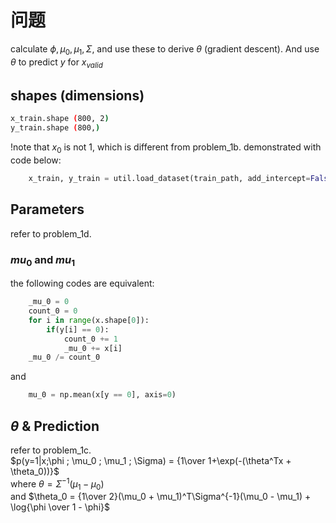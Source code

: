 # 问题
calculate $\phi , \mu_0 , \mu_1, \Sigma$, and use these to derive $\theta$ (gradient descent).
And use $\theta$ to predict $y$ for $x_{valid}$

## shapes (dimensions)
```bash
x_train.shape (800, 2)
y_train.shape (800,)
```
!note that $x_0$ is not 1, which is different from problem_1b.   demonstrated with code below:
```python
    x_train, y_train = util.load_dataset(train_path, add_intercept=False)
```


## Parameters
refer to problem_1d.

### $mu_0$ and $mu_1$
the following codes are equivalent:  
```python
    _mu_0 = 0
    count_0 = 0
    for i in range(x.shape[0]):
        if(y[i] == 0):
            count_0 += 1
            _mu_0 += x[i]
    _mu_0 /= count_0
```
and 
```python
    mu_0 = np.mean(x[y == 0], axis=0)
```
## $\theta$ & Prediction
refer to problem_1c.  
$p(y=1|x;\phi ; \mu_0 ; \mu_1 ; \Sigma) = {1\over 1+\exp(-(\theta^Tx + \theta_0))}$  
where  $\theta = \Sigma^{-1}(\mu_1 - \mu_0)$  
and $\theta_0 = {1\over 2}(\mu_0 + \mu_1)^T\Sigma^{-1}(\mu_0 - \mu_1) + \log{\phi \over 1 - \phi}$

